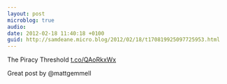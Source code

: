 ```yaml
---
layout: post
microblog: true
audio: 
date: 2012-02-18 11:40:18 +0100
guid: http://samdeane.micro.blog/2012/02/18/t170819925097725953.html
---
```

The Piracy Threshold [t.co/QAoRkxWx](http://t.co/QAoRkxWx)

Great post by @mattgemmell
